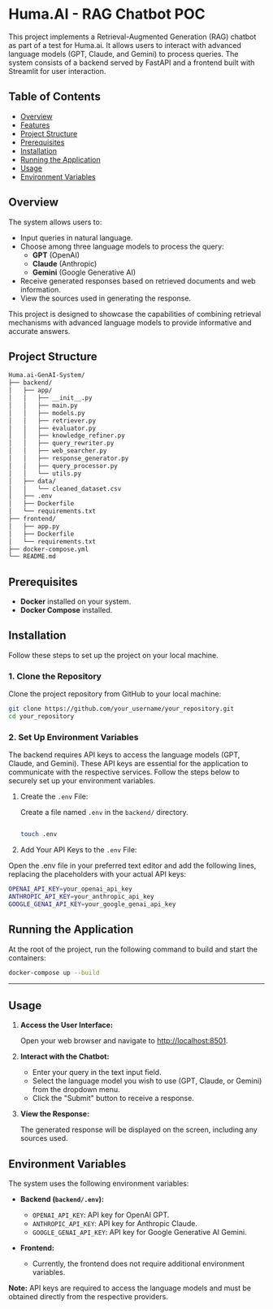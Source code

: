 # Huma.AI - RAG Chatbot POC 

This project implements a Retrieval-Augmented Generation (RAG) chatbot as part of a test for Huma.ai. It allows users to interact with advanced language models (GPT, Claude, and Gemini) to process queries. The system consists of a backend served by FastAPI and a frontend built with Streamlit for user interaction.

## Table of Contents

- [Overview](#overview)
- [Features](#features)
- [Project Structure](#project-structure)
- [Prerequisites](#prerequisites)
- [Installation](#installation)
- [Running the Application](#running-the-application)
- [Usage](#usage)
- [Environment Variables](#environment-variables)


## Overview

The system allows users to:

- Input queries in natural language.
- Choose among three language models to process the query:
  - **GPT** (OpenAI)
  - **Claude** (Anthropic)
  - **Gemini** (Google Generative AI)
- Receive generated responses based on retrieved documents and web information.
- View the sources used in generating the response.

This project is designed to showcase the capabilities of combining retrieval mechanisms with advanced language models to provide informative and accurate answers.

## Project Structure
```bash
Huma.ai-GenAI-System/
├── backend/
│   ├── app/
│   │   ├── __init__.py
│   │   ├── main.py
│   │   ├── models.py
│   │   ├── retriever.py
│   │   ├── evaluator.py
│   │   ├── knowledge_refiner.py
│   │   ├── query_rewriter.py
│   │   ├── web_searcher.py
│   │   ├── response_generator.py
│   │   ├── query_processor.py
│   │   └── utils.py
│   ├── data/
│   │   └── cleaned_dataset.csv
│   ├── .env
│   ├── Dockerfile
│   └── requirements.txt
├── frontend/
│   ├── app.py
│   ├── Dockerfile
│   └── requirements.txt
├── docker-compose.yml
└── README.md

```

## Prerequisites

- **Docker** installed on your system.
- **Docker Compose** installed.

## Installation

Follow these steps to set up the project on your local machine.

### 1. **Clone the Repository**

Clone the project repository from GitHub to your local machine:

```bash
git clone https://github.com/your_username/your_repository.git
cd your_repository

```

### 2. **Set Up Environment Variables**

The backend requires API keys to access the language models (GPT, Claude, and Gemini). These API keys are essential for the application to communicate with the respective services. Follow the steps below to securely set up your environment variables.


1. Create the `.env` File:

    Create a file named `.env` in the `backend/` directory. 
    ```bash

    touch .env
    ```


2. Add Your API Keys to the `.env` File:

  Open the .env file in your preferred text editor and add the following lines, replacing the placeholders with your actual API keys:

  ```bash
  OPENAI_API_KEY=your_openai_api_key
  ANTHROPIC_API_KEY=your_anthropic_api_key
  GOOGLE_GENAI_API_KEY=your_google_genai_api_key
  ```

## Running the Application
At the root of the project, run the following command to build and start the containers:

```bash
docker-compose up --build
```
---


## Usage

1. **Access the User Interface:**

   Open your web browser and navigate to [http://localhost:8501](http://localhost:8501).

2. **Interact with the Chatbot:**

   - Enter your query in the text input field.
   - Select the language model you wish to use (GPT, Claude, or Gemini) from the dropdown menu.
   - Click the "Submit" button to receive a response.

3. **View the Response:**

   The generated response will be displayed on the screen, including any sources used.


## Environment Variables

The system uses the following environment variables:

- **Backend (`backend/.env`):**

  - `OPENAI_API_KEY`: API key for OpenAI GPT.
  - `ANTHROPIC_API_KEY`: API key for Anthropic Claude.
  - `GOOGLE_GENAI_API_KEY`: API key for Google Generative AI Gemini.

- **Frontend:**

  - Currently, the frontend does not require additional environment variables.

**Note:** API keys are required to access the language models and must be obtained directly from the respective providers.
